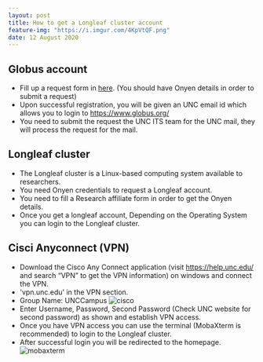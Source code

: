 ```yaml
---
layout: post
title: How to get a Longleaf cluster account
feature-img: "https://i.imgur.com/4KpVtQF.png"
date: 12 August 2020
---
```


## Globus account
* Fill up a request form in [here](https://selfservice.unc.edu/). (You should have Onyen details in order to submit a request)
* Upon successful registration, you will be given an UNC email id which allows you to login to https://www.globus.org/ 
* You need to submit the request the UNC ITS team for the UNC mail, they will process the request for the mail.

## Longleaf cluster
* The Longleaf cluster is a Linux-based computing system available to researchers.
* You need Onyen credentials to request a Longleaf account.
* You need to fill a Research affiliate form in order to get the Onyen details.
* Once you get a longleaf account, Depending on the Operating System you can login to the Longleaf cluster.

## Cisci Anyconnect (VPN)
* Download the Cisco Any Connect application (visit https://help.unc.edu/ and search “VPN” to get the VPN information) on windows and connect the VPN.
* 'vpn.unc.edu' in the VPN section.
* Group Name: UNCCampus
![cisco](https://i.imgur.com/xlblHLc.png)
* Enter Username, Password, Second Password (Check UNC website for second password) as shown and establish VPN access.
* Once you have VPN access you can use the terminal (MobaXterm is recommended) to login to the Longleaf cluster.
* After successful login you will be redirected to the homepage.
![mobaxterm](https://i.imgur.com/Du0R40u.png)





